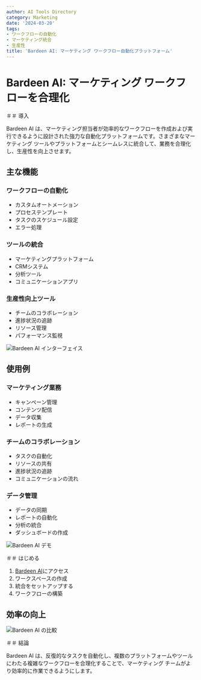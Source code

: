 ```yaml
---
author: AI Tools Directory
category: Marketing
date: '2024-03-20'
tags:
- ワークフローの自動化
- マーケティング統合
- 生産性
title: 'Bardeen AI: マーケティング ワークフロー自動化プラットフォーム'
---
```


# Bardeen AI: マーケティング ワークフローを合理化

＃＃ 導入

Bardeen AI は、マーケティング担当者が効率的なワークフローを作成および実行できるように設計された強力な自動化プラットフォームです。さまざまなマーケティング ツールやプラットフォームとシームレスに統合して、業務を合理化し、生産性を向上させます。

## 主な機能

### ワークフローの自動化
- カスタムオートメーション
- プロセステンプレート
- タスクのスケジュール設定
- エラー処理

### ツールの統合
- マーケティングプラットフォーム
- CRMシステム
- 分析ツール
- コミュニケーションアプリ

### 生産性向上ツール
- チームのコラボレーション
- 進捗状況の追跡
- リソース管理
- パフォーマンス監視

![Bardeen AI インターフェイス](/imgs/bardeen/interface.jpg)

## 使用例

### マーケティング業務
- キャンペーン管理
- コンテンツ配信
- データ収集
- レポートの生成

### チームのコラボレーション
- タスクの自動化
- リソースの共有
- 進捗状況の追跡
- コミュニケーションの流れ

### データ管理
- データの同期
- レポートの自動化
- 分析の統合
- ダッシュボードの作成

![Bardeen AI デモ](/imgs/bardeen/demo.jpg)

＃＃ はじめる

1. [Bardeen AI](https://bardeen.ai)にアクセス
2. ワークスペースの作成
3. 統合をセットアップする
4. ワークフローの構築

## 効率の向上

![Bardeen AI の比較](/imgs/bardeen/comparison.jpg)

＃＃ 結論

Bardeen AI は、反復的なタスクを自動化し、複数のプラットフォームやツールにわたる複雑なワークフローを合理化することで、マーケティング チームがより効率的に作業できるようにします。